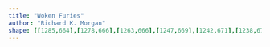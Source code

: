 ```yaml
---
title: "Woken Furies"
author: "Richard K. Morgan"
shape: [[1285,664],[1278,666],[1263,666],[1247,669],[1242,671],[1238,675],[1237,682],[1235,879],[1235,1253],[1232,1546],[1234,1561],[1233,1633],[1235,1642],[1238,1645],[1251,1648],[1329,1646],[1340,1644],[1343,1641],[1345,1635],[1345,1548],[1347,1503],[1347,1283],[1349,1166],[1351,1140],[1351,944],[1354,893],[1354,785],[1357,725],[1357,671],[1353,666],[1345,664],[1291,664]]
---
```

